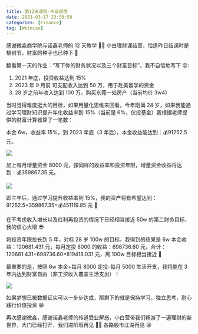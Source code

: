 ```yaml
---
title: 第12天课程-毕业感悟
date: 2021-03-17 23:59:59
categories: [Finance]
tag: [Weimiao]
---
```


感谢微淼商学院与诺鑫老师的 12 天教学 👍🏻 小白理财课结营，恰逢昨日结课时是植树节，财富的种子也已种下 🌱

翻看第一天的作业：“写下你的财务状况以及三个财富目标”，我不自信地写下 😟:

1. 2021 年底，投资收益达到 15%
2. 2023 年 9 月前 可支配收入达到 50 万，用于赴美留学的资金
3. 28 岁之前年收入达到 100 万，购买东莞一处房产（当前均价 3w4）

当时觉得难度挺大的目标，如果用量化思维来回看，今年刚满 24 岁，如果我能通过学习理财知识提升年化收益率到 15%（当前是 6%，仅投基金）我根据老师提供的财富计算器算了一笔数：

本金 6w，收益率 15%，到 2023 年底（3 年后），本金收益能达到：💰91252.5 元。

![](https://gitee.com/bruceeewong/image-bed/raw/master/2022-2-26/1645887659730-image.png)

加上每月增量资金 8000 元，按同样的收益率和投资年限，增量资金收益将达到：💰359867.35 元。

![](https://gitee.com/bruceeewong/image-bed/raw/master/2022-2-26/1645887822962-image.png)

即三年后，通过学习提升收益率到 15%，我的资产将有希望达到：91252.5+359867.35=💰451119.85 元 🤑

在不考虑收入增长以及红利再投资的情况下已经相当接近 50w 的第二财务目标，我的信心大增 😎

将投资年限拉长到 5 年，对标 28 岁 100w 的目标，我得到的结果是 6w 本金收益：120681.431 元，每月定投 8000 的收益：698736.60 元，合计：120681.431+698736.60=819418.031 元，离 100w 目标相当接近 🧐

最重要的是，按照 6w 本金+每月 8000 定投-每月 5000 生活开支，我将能在 3 年内达到财富自由（非工资收入覆盖生活支出）！

![](https://gitee.com/bruceeewong/image-bed/raw/master/2022-2-26/1645887958618-image.png)

如果梦想已被数据证实可以一步步达成，那剩下的就是保持学习，独立思考，耐心践行价值投资 😄

再次感谢微淼，感谢诺鑫老师的传道受业解惑，小白营带我们畅游了一遍理财的新世界，大门已经打开，我们进阶班再见 👋🏻 各路股市江湖再见 😝
